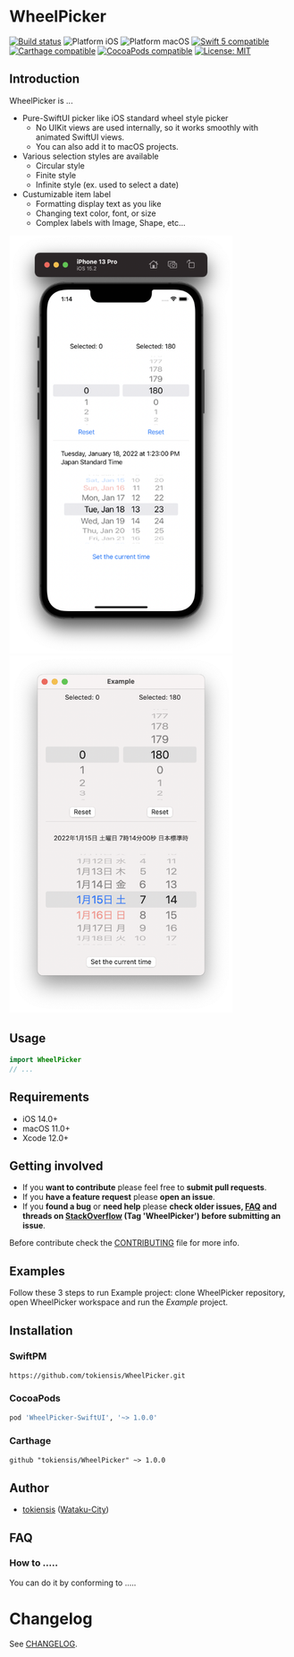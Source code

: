 # WheelPicker

<p align="left">
<a href="https://travis-ci.org/tokiensis/WheelPicker"><img src="https://travis-ci.org/tokiensis/WheelPicker.svg?branch=master" alt="Build status" /></a>
<img src="https://img.shields.io/badge/platform-iOS-blue.svg?style=flat" alt="Platform iOS" />
<img src="https://img.shields.io/badge/platform-macOS-blue.svg?style=flat" alt="Platform macOS" />
<a href="https://developer.apple.com/swift"><img src="https://img.shields.io/badge/swift5-compatible-4BC51D.svg?style=flat" alt="Swift 5 compatible" /></a>
<a href="https://github.com/Carthage/Carthage"><img src="https://img.shields.io/badge/Carthage-compatible-4BC51D.svg?style=flat" alt="Carthage compatible" /></a>
<a href="https://cocoapods.org/pods/XLActionController"><img src="https://img.shields.io/cocoapods/v/WheelPicker.svg" alt="CocoaPods compatible" /></a>
<a href="https://raw.githubusercontent.com/tokiensis/WheelPicker/master/LICENSE"><img src="http://img.shields.io/badge/license-MIT-blue.svg?style=flat" alt="License: MIT" /></a>
</p>

## Introduction

WheelPicker is ...

* Pure-SwiftUI picker like iOS standard wheel style picker
  * No UIKit views are used internally, so it works smoothly with animated SwiftUI views.
  * You can also add it to macOS projects.
* Various selection styles are available
  * Circular style
  * Finite style
  * Infinite style (ex. used to select a date)
* Custumizable item label
  * Formatting display text as you like
  * Changing text color, font, or size
  * Complex labels with Image, Shape, etc...

<img src="Screenshots/iOS.png" width="400"> <img src="Screenshots/macOS.png" width="400">

## Usage

```swift
import WheelPicker
// ...
```

## Requirements

* iOS 14.0+
* macOS 11.0+
* Xcode 12.0+

## Getting involved

* If you **want to contribute** please feel free to **submit pull requests**.
* If you **have a feature request** please **open an issue**.
* If you **found a bug** or **need help** please **check older issues, [FAQ](#faq) and threads on [StackOverflow](http://stackoverflow.com/questions/tagged/WheelPicker) (Tag 'WheelPicker') before submitting an issue**.

Before contribute check the [CONTRIBUTING](https://github.com/tokiensis/WheelPicker/blob/master/CONTRIBUTING.md) file for more info.

## Examples

Follow these 3 steps to run Example project: clone WheelPicker repository, open WheelPicker workspace and run the *Example* project.

## Installation

### SwiftPM

```
https://github.com/tokiensis/WheelPicker.git
```

### CocoaPods

```ruby
pod 'WheelPicker-SwiftUI', '~> 1.0.0'
```

### Carthage

```ogdl
github "tokiensis/WheelPicker" ~> 1.0.0
```

## Author

* [tokiensis](https://github.com/tokiensis) ([Wataku-City](http://wataku-city.com/software/))

## FAQ

### How to .....

You can do it by conforming to .....

# Changelog

See [CHANGELOG](CHANGELOG.md).
